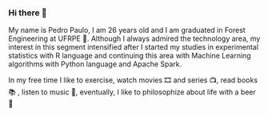 ### Hi there 👋

My name is Pedro Paulo, I am 26 years old and I am graduated in Forest Engineering at UFRPE :deciduous_tree:. Although I always admired the technology area, my interest in this segment intensified after I started my studies in experimental statistics with R language and continuing this area with Machine Learning algorithms with Python language and Apache Spark.  

In my free time I like to exercise, watch movies 🎞️ and series 📺, read books 📚 , listen to music 🎵, eventually, I like to philosophize about life with a beer 🍺


